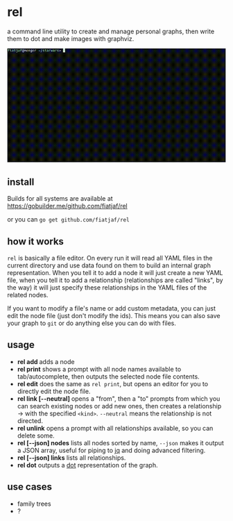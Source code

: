 # rel

a command line utility to create and manage personal graphs, then write them to dot and make images with graphviz.

![](screencast.gif)

## install

Builds for all systems are available at https://gobuilder.me/github.com/fiatjaf/rel

or you can `go get github.com/fiatjaf/rel`

## how it works

`rel` is basically a file editor. On every run it will read all YAML files in the current directory and use data found on them to build an internal graph representation. When you tell it to add a node it will just create a new YAML file, when you tell it to add a relationship (relationships are called "links", by the way) it will just specify these relationships in the YAML files of the related nodes.

If you want to modify a file's name or add custom metadata, you can just edit the node file (just don't modify the ids). This means you can also save your graph to `git` or do anything else you can do with files.

## usage

* **rel add <node name>** adds a node
* **rel print** shows a prompt with all node names available to tab/autocomplete, then outputs the selected node file contents.
* **rel edit** does the same as `rel print`, but opens an editor for you to directly edit the node file.
* **rel link [--neutral] <relationship kind>** opens a "from", then a "to" prompts from which you can search existing nodes or add new ones, then creates a relationship <from>-><to> with the specified `<kind>`. `--neutral` means the relationship is not directed.
* **rel unlink** opens a prompt with all relationships available, so you can delete some.
* **rel [--json] nodes** lists all nodes sorted by name, `--json` makes it output a JSON array, useful for piping to [jq](https://stedolan.github.io/jq/manual/) and doing advanced filtering.
* **rel [--json] links** lists all relationships.
* **rel dot** outputs a [dot](http://www.graphviz.org/content/dot-language) representation of the graph.

## use cases

 * family trees
 * ?
